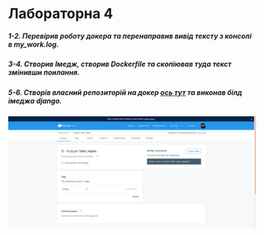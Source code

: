 # Лабораторна 4

##### 1-2. Перевірив роботу докера та перенаправив вивід тексту з консолі в my_work.log.
##### 3-4. Створив Імедж, створив Dockerfile та скопіював туда текст змінивши поилання.
##### 5-6. Створів власний репозиторій на докер [ось тут](https://cloud.docker.com/repository/docker/hrytsyk/lab4_repos/general) та виконав білд імеджа django.
![image alert](img/5-6.png)

